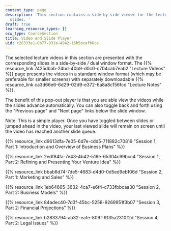 ```yaml
---
content_type: page
description: 'This section contains a side-by-side viewer for the lecture videos and
  slides. '
draft: true
learning_resource_types: []
ocw_type: CourseSection
title: Video and Slide Player
uid: c26333e1-0b77-931a-4942-16b5acafb6ce
---
```

The selected lecture videos in this section are presented with the corresponding slides in a side-by-side / dual window format. The {{% resource_link 7425dbab-24bd-40b9-d0c0-c704cab7eab2 "Lecture Videos" %}} page presents the videos in a standard window format (which may be preferable for smaller screens) with separately downloadable {{% resource_link ca3d66e6-6d29-02d9-e372-6a8a8c156fcd "Lecture Notes" %}}.

The benefit of this pop-out player is that you are able view the videos while the slides advance automatically. You can also toggle back and forth using the "Previous page" and "Next page" links below the slide window.

Note: This is a simple player. Once you have toggled between slides or jumped ahead in the video, your last viewed slide will remain on screen until the video has reached another slide queue. 

{{% resource_link d9613dfa-7e05-6d7e-cdd5-711882c70819 "Session 1, Part 1: Introduction and Overview of Business Plans" %}}

{{% resource_link 2edf84fa-7e43-4b42-516e-65304c99bcc4 "Session 1, Part 2: Refining and Presenting Your Venture Idea" %}}

{{% resource_link bbab6d74-7de5-4683-d4d0-0d5ed9eb106d "Session 2, Part 1: Marketing and Sales" %}}

{{% resource_link 1eb64665-3632-4ca7-e6f4-c733fbbcaa30 "Session 2, Part 2: Business Models" %}}

{{% resource_link 84adec40-7d3f-45bc-5258-9269951f3b07 "Session 3, Part 2: Financial Projections" %}}

{{% resource_link b2833794-ab32-eafe-809f-9135a2310f2d "Session 4, Part 2: Legal Issues" %}}